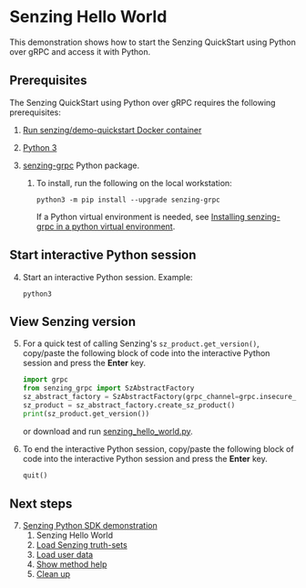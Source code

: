 # Senzing Hello World

This demonstration shows how to start
the Senzing QuickStart using Python over gRPC
and access it with Python.

## Prerequisites

The Senzing QuickStart using Python over gRPC requires the following prerequisites:

1. [Run senzing/demo-quickstart Docker container]
1. [Python 3]
1. [senzing-grpc] Python package.

   1. To install, run the following on the local workstation:

      ```console
      python3 -m pip install --upgrade senzing-grpc

      ```

      If a Python virtual environment is needed,
      see [Installing senzing-grpc in a python virtual environment].

## Start interactive Python session

4. Start an interactive Python session.
   Example:

   ```console
   python3

   ```

## View Senzing version

5. For a quick test of calling Senzing's `sz_product.get_version()`,
   copy/paste the following block of code into the interactive Python session
   and press the **Enter** key.

   ```python
   import grpc
   from senzing_grpc import SzAbstractFactory
   sz_abstract_factory = SzAbstractFactory(grpc_channel=grpc.insecure_channel("localhost:8261"))
   sz_product = sz_abstract_factory.create_sz_product()
   print(sz_product.get_version())

   ```

   or download and run [senzing_hello_world.py].

1. To end the interactive Python session,
   copy/paste the following block of code into the interactive Python session
   and press the **Enter** key.

   ```python
   quit()

   ```

## Next steps

7. [Senzing Python SDK demonstration]
   1. Senzing Hello World
   1. [Load Senzing truth-sets]
   1. [Load user data]
   1. [Show method help]
   1. [Clean up]

[Clean up]: cleanup.md
[Installing senzing-grpc in a python virtual environment]: virtual-environment.md
[Load Senzing truth-sets]: load-senzing-truthsets.md
[Load user data]: load-user-data.md
[Python 3]: https://github.com/senzing-garage/knowledge-base/blob/main/WHATIS/python3.md
[Run senzing/demo-quickstart Docker container]: README.md#run-docker-container
[Senzing Python SDK demonstration]: senzing-python-sdk-demonstration.md
[senzing_hello_world.py]: https://raw.githubusercontent.com/senzing-garage/knowledge-base/main/proposals/quickstart-grpc/senzing_hello_world.py
[senzing-grpc]: https://github.com/senzing-garage/sz-sdk-python-grpc
[Show method help]: show-method-help.md
